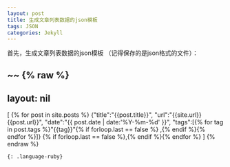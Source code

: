 ```yaml
---
layout: post
title: 生成文章列表数据的json模板
tags: JSON
categories: Jekyll
---
```




首先，生成文章列表数据的json模板
（记得保存的是json格式的文件）：

~~
{% raw %}
---
layout: nil
---

[
{% for post in site.posts %}
  {"title":"{{post.title}}", 
  "url":"{{site.url}}{{post.url}}", 
  "date":"{{ post.date | date:'%Y-%m-%d' }}", 
  "tags":[{% for tag in post.tags %}"{{tag}}"{% if forloop.last == false %} ,{% endif %}{% endfor %}]}
  {% if forloop.last == false %},{% endif %}{% endfor %}
]
{% endraw %}
~~~
{: .language-ruby}
